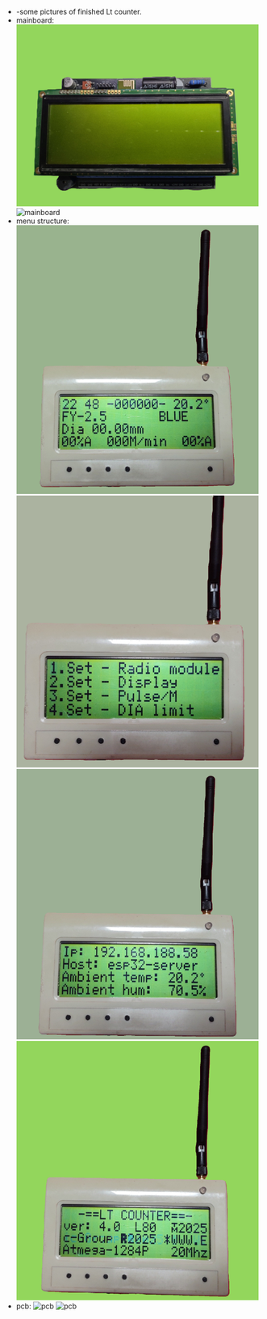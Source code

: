 * -some pictures of finished Lt counter.
* mainboard:
![mainboard](https://github.com/janos-raul/lt_counter/blob/main/img/IMG_20241219_184132888_HDR.PNG)
![mainboard](https://github.com/janos-raul/lt_counter/blob/main/img/IMG_20241219_183900335_HDR.PNG)
* menu structure:
![menu](https://github.com/janos-raul/lt_counter/blob/main/img/IMG_20250104_224815889_BURST021.PNG)
![menu](https://github.com/janos-raul/lt_counter/blob/main/img/IMG_20250104_224420349.PNG)
![menu](https://github.com/janos-raul/lt_counter/blob/main/img/IMG_20250104_224729126.PNG)
![about](https://github.com/janos-raul/lt_counter/blob/main/img/IMG_20250104_224748101.PNG)
* pcb:
![pcb](https://github.com/janos-raul/lt_counter/blob/main/img/IMG_20250106_203307846_HDR.PNG)
![pcb](https://github.com/janos-raul/lt_counter/blob/main/img/IMG_20250106_203356143_HDR.PNG)

